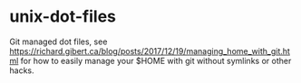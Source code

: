 # unix-dot-files

Git managed dot files, see https://richard.gibert.ca/blog/posts/2017/12/19/managing_home_with_git.html for how to easily manage your $HOME with git without symlinks or other hacks.
